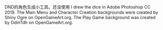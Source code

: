 DND的角色生成小工具。还没使用
I drew the dice in Adobe Photoshop CC 2019.
The Main Menu and Character Creation backgrounds were created by Shiny Ogre on OpenGameArt.org.
The Play Game background was created by OdinTdh on OpenGameArt.org.
